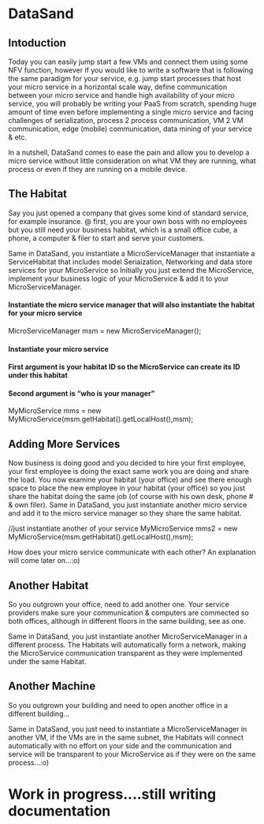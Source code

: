 # DataSand

## Intoduction

Today you can easily jump start a few VMs and connect them using some NFV function, however if you would like to write a software that is following the same paradigm for your service, e.g. jump start processes that host your micro service in a horizontal scale way, define communication between your micro service and handle high availability of your micro service, you will probably be writing your PaaS from scratch, spending huge amount of time even before implementing a single micro service and facing challenges of serialization, process 2 process communication, VM 2 VM communication, edge (mobile) communication, data mining of your service & etc.

In a nutshell, DataSand comes to ease the pain and allow you to develop a micro service without little consideration on what VM they are running, what process or even if they are running on a mobile device.

## The Habitat

Say you just opened a company that gives some kind of standard service, for example insurance. @ first, you are your own boss with no employees but you still need your business habitat, which is a small office cube, a phone, a computer & filer to start and serve your customers.
 
Same in DataSand, you instantiate a MicroServiceManager that instantiate a ServiceHabitat that includes model Seriaization, Networking and data store services for your MicroService so Initially you just extend the MicroService, implement  your business logic of your MicroService & add it to your MicroServiceManager.

#### Instantiate the micro service manager that will also instantiate the habitat for your micro service
MicroServiceManager msm = new MicroServiceManager();

#### Instantiate your micro service
#### First argument is your habitat ID so the MicroService can create its ID under this habitat
#### Second argument is “who is your manager”
MyMicroService mms = new MyMicroService(msm.getHabitat().getLocalHost(),msm);

## Adding More Services

Now business is doing good and you decided to hire your first employee, your first employee is doing the exact same work you are doing and share the load. You now examine your habitat (your office) and see there enough space to place the new employee in your habitat (your office) so you just share the habitat doing the same job (of course with his own desk, phone # & own filer).
Same in DataSand, you just instantiate another micro service and add it to the micro service manager so they share the same habitat.

//just instantiate another of your service
MyMicroService mms2 = new MyMicroService(msm.getHabitat().getLocalHost(),msm);

How does your micro service communicate with each other? An explanation will come later on…:o)

## Another Habitat
So you outgrown your office, need to add another one. Your service providers make sure your communication & computers are commected so both offices, although in different floors in the same building, see as one.

Same in DataSand, you just instantiate another MicroServiceManager in a different process. The Habitats will automatically form a network, making the MicroService communication transparent as they were implemented under the same Habitat.

## Another Machine
So you outgrown your building and need to open another office in a different building…

Same in DataSand, you just need to instantiate a MicroServiceManager in another VM, if the VMs are in the same subnet, the Habitats will connect automatically with no effort on your side and the communication and service will be transparent to your MicroService as if they were on the same process…:o)

# Work in progress....still writing documentation
